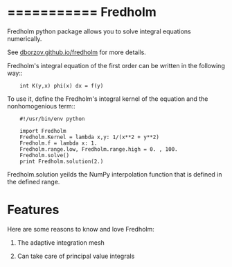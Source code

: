 ===========
Fredholm
===========

Fredholm python package allows you to solve integral equations numerically. 

See [dborzov.github.io/fredholm](http://dborzov.github.io/fredholm/) for more details.

Fredholm's integral equation of the first order can be written in the following way::
```
    int K(y,x) phi(x) dx = f(y)
```
To use it, define the Fredholm's integral kernel of the equation and the nonhomogenious term::
```
    #!/usr/bin/env python

    import Fredholm
    Fredholm.Kernel = lambda x,y: 1/(x**2 + y**2)
    Fredholm.f = lambda x: 1.
    Fredholm.range.low, Fredholm.range.high = 0. , 100.
    Fredholm.solve()
    print Fredholm.solution(2.) 
```

Fredholm.solution yeilds the NumPy interpolation function that is defined in the defined range.

Features
=========
Here are some reasons to know and love Fredholm:

1. The adaptive integration mesh

2. Can take care of principal value integrals
